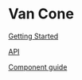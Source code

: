 # Van Cone

[Getting Started](./docs/GETTING_STARTED.html)

[API](./docs/API_REFERENCE.html)

[Component guide](./docs/COMPONENT_GUIDE.html)
